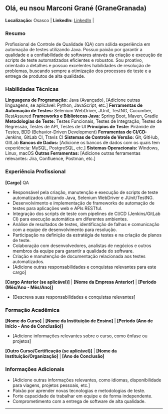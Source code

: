 ## Olá, eu nsou Marconi Grané (GraneGranada)

**Localização:** Osasco | **LinkedIn:** [LinkedIn](https://www.linkedin.com/in/marconi-oliveira-gran%C3%A9-78822a138/)  |

### Resumo

Profissional de Controle de Qualidade (QA) com sólida experiência em automação de testes utilizando Java. Possuo paixão por garantir a qualidade e a confiabilidade de softwares através da criação e execução de scripts de teste automatizados eficientes e robustos. Sou proativo, orientado a detalhes e possuo excelentes habilidades de resolução de problemas, buscando sempre a otimização dos processos de teste e a entrega de produtos de alta qualidade.

### Habilidades Técnicas

**Linguagens de Programação:** Java (Avançado), [Adicione outras linguagens, se aplicável: Python, JavaScript, etc.]
**Ferramentas de Automação de Testes:** Selenium WebDriver, JUnit, TestNG, Cucumber, RestAssured
**Frameworks e Bibliotecas Java:** Spring Boot, Maven, Gradle
**Metodologias de Teste:** Testes Funcionais, Testes de Integração, Testes de Regressão, Testes de API, Testes de UI
**Princípios de Teste:** Pirâmide de Testes, BDD (Behavior-Driven Development)
**Ferramentas de CI/CD:** Jenkins, GitLab CI, Travis CI
**Sistemas de Controle de Versão:** Git, GitHub, GitLab
**Bancos de Dados:** [Adicione os bancos de dados com os quais tem experiência: MySQL, PostgreSQL, etc.]
**Sistemas Operacionais:** Windows, Linux, macOS
**Outras Ferramentas:** [Adicione outras ferramentas relevantes: Jira, Confluence, Postman, etc.]

### Experiência Profissional

**[Cargo]** QA

* Responsável pela criação, manutenção e execução de scripts de teste automatizados utilizando Java, Selenium WebDriver e JUnit/TestNG.
* Desenvolvimento e implementação de frameworks de automação de testes para aplicações web e APIs RESTful.
* Integração dos scripts de teste com pipelines de CI/CD (Jenkins/GitLab CI) para execução automática em diferentes ambientes.
* Análise de resultados de testes, identificação de falhas e comunicação com a equipe de desenvolvimento para resolução.
* Participação na definição da estratégia de testes e na criação de planos de teste.
* Colaboração com desenvolvedores, analistas de negócios e outros membros da equipe para garantir a qualidade do software.
* Criação e manutenção de documentação relacionada aos testes automatizados.
* [Adicione outras responsabilidades e conquistas relevantes para este cargo]

**[Cargo Anterior (se aplicável)]** | **[Nome da Empresa Anterior]** | **[Período (Mês/Ano - Mês/Ano)]**

* [Descreva suas responsabilidades e conquistas relevantes]

### Formação Acadêmica

**[Nome do Curso]** | **[Nome da Instituição de Ensino]** | **[Período (Ano de Início - Ano de Conclusão)]**
* [Adicione informações relevantes sobre o curso, como ênfase ou projetos]

**[Outro Curso/Certificação (se aplicável)]** | **[Nome da Instituição/Organização]** | **[Ano de Conclusão]**

### Informações Adicionais

* [Adicione outras informações relevantes, como idiomas, disponibilidade para viagens, projetos pessoais, etc.]
* Paixão por aprender novas tecnologias e metodologias de teste.
* Forte capacidade de trabalhar em equipe e de forma independente.
* Comprometimento com a entrega de software de alta qualidade.

---
